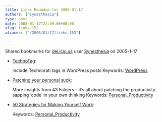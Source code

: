 ```yaml
---
title: Links Roundup for 2005-01-17
authors: ["synesthesia"]
type: post
date: 2005-01-17T22:59:00+00:00
slug: links-152 
aliases: ["/2005/01/17/links-152"]

---
```

Shared bookmarks for [del.icio.us][1] user  [Synesthesia][2] on 2005-1-17



<!--more-->

  * [TechnoTag][3]:
  
    Include Technorati tags in WordPress posts Keywords: [WordPress][4]
  * [Patching your personal suck][5]:
  
    More insights from 43 Folders &#8211; it&#8217;s all about patching the productivity-sapping &#8216;code&#8217; in your own thinking Keywords: [Personal_Productivity][6]
  * [50 Strategies for Making Yourself Work][7]:
   
    Keywords: [Personal_Productivity][6]

 [1]: https://del.icio.us/
 [2]: https://del.icio.us/synesthesia
 [3]: https://dev.wp-plugins.org/wiki/TechnoTag "https://dev.wp-plugins.org/wiki/TechnoTag"
 [4]: https://del.icio.us/synesthesia/WordPress
 [5]: https://www.43folders.com/2005/01/patching_your_p.html "https://www.43folders.com/2005/01/patching_your_p.html"
 [6]: https://del.icio.us/synesthesia/Personal_Productivity
 [7]: https://www.sfwa.org/writing/strategies.html "https://www.sfwa.org/writing/strategies.html"